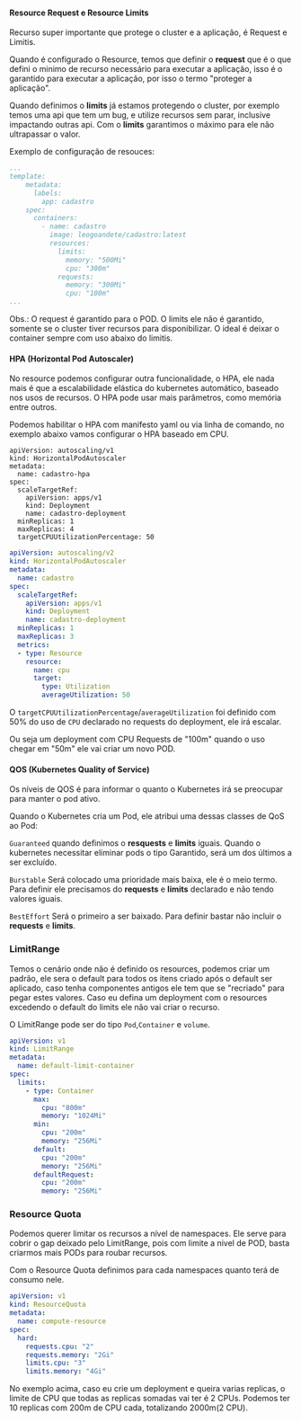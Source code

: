 #### **Resource Request e Resource Limits**

Recurso super importante que protege o cluster e a aplicação, é Request e Limitis.

Quando é configurado o Resource, temos que definir o **request** que é o que defini o minimo de recurso necessário para executar a aplicação, isso é o garantido para executar a aplicação, por isso o termo "proteger a aplicação".

Quando definimos o **limits** já estamos protegendo o cluster, por exemplo temos uma api que tem um bug, e utilize recursos sem parar, inclusive impactando outras api. Com o **limits** garantimos o máximo para ele não ultrapassar o valor.

Exemplo de configuração de resouces:
```yaml
...
template:
    metadata:
      labels:
        app: cadastro
    spec:
      containers:
        - name: cadastro
          image: leogoandete/cadastro:latest
          resources:
            limits:
              memory: "500Mi"
              cpu: "300m"
            requests:
              memory: "300Mi"
              cpu: "100m"
...
```

Obs.: O request é garantido para o POD. O limits ele não é garantido, somente se o cluster tiver recursos para disponibilizar. O ideal é deixar o container sempre com uso abaixo do limitis.


#### **HPA** (Horizontal Pod Autoscaler)

No resource podemos configurar outra funcionalidade, o HPA, ele nada mais é que a escalabilidade elástica do kubernetes automático, baseado nos usos de recursos.
O HPA pode usar mais parâmetros, como memória entre outros.

Podemos habilitar o HPA com manifesto yaml ou via linha de comando, no exemplo abaixo vamos configurar o HPA baseado em CPU.

```
apiVersion: autoscaling/v1
kind: HorizontalPodAutoscaler
metadata:
  name: cadastro-hpa
spec:
  scaleTargetRef:
    apiVersion: apps/v1
    kind: Deployment
    name: cadastro-deployment
  minReplicas: 1
  maxReplicas: 4
  targetCPUUtilizationPercentage: 50
```

```yaml
apiVersion: autoscaling/v2
kind: HorizontalPodAutoscaler
metadata:
  name: cadastro
spec:
  scaleTargetRef:
    apiVersion: apps/v1
    kind: Deployment
    name: cadastro-deployment
  minReplicas: 1
  maxReplicas: 3
  metrics:
  - type: Resource
    resource:
      name: cpu
      target:
        type: Utilization
        averageUtilization: 50
```
O `targetCPUUtilizationPercentage`/`averageUtilization` foi definido com 50% do uso de `CPU` declarado no requests do deployment, ele irá escalar. 

Ou seja um deployment com CPU Requests de "100m" quando o uso chegar em "50m" ele vai criar um novo POD.


#### **QOS** (Kubernetes Quality of Service)
Os níveis de QOS é para informar o quanto o Kubernetes irá se preocupar para manter o pod ativo.

Quando o Kubernetes cria um Pod, ele atribui uma dessas classes de QoS ao Pod:

`Guaranteed` quando definimos o **resquests** e **limits** iguais.
Quando o kubernetes necessitar eliminar pods o tipo Garantido, será um dos últimos a ser excluído.

`Burstable` Será colocado uma prioridade mais baixa, ele é o meio termo. Para definir ele precisamos do **requests** e **limits** declarado e não tendo valores iguais.

`BestEffort` Será o primeiro a ser baixado. Para definir bastar não incluir o **requests** e **limits**.

### **LimitRange**
Temos o cenário onde não é definido os resources, podemos criar um padrão, ele sera o default para todos os itens criado após o default ser aplicado, caso tenha componentes antigos ele tem que se "recriado" para pegar estes valores.
Caso eu defina um deployment com o resources excedendo o default do limits ele não vai criar o recurso.

O LimitRange pode ser do tipo `Pod`,`Container` e `volume`.

```yaml
apiVersion: v1
kind: LimitRange
metadata:
  name: default-limit-container
spec:
  limits:
    - type: Container
      max:
        cpu: "800m"
        memory: "1024Mi"
      min:
        cpu: "200m"
        memory: "256Mi"
      default:
        cpu: "200m"
        memory: "256Mi"
      defaultRequest:
        cpu: "200m"
        memory: "256Mi"
```

### **Resource Quota**

Podemos querer limitar os recursos a nível de namespaces. Ele serve para cobrir o gap deixado pelo LimitRange, pois com limite a nivel de POD, basta criarmos mais PODs para roubar recursos.

Com o Resource Quota definimos para cada namespaces quanto terá de consumo nele.

```yaml
apiVersion: v1
kind: ResourceQuota
metadata:
  name: compute-resource
spec:
  hard:
    requests.cpu: "2"
    requests.memory: "2Gi"
    limits.cpu: "3"
    limits.memory: "4Gi"
```

No exemplo acima, caso eu crie um deployment e queira varias replicas, o limite de CPU que todas as replicas somadas vai ter é 2 CPUs. 
Podemos ter 10 replicas com 200m de CPU cada, totalizando 2000m(2 CPU).